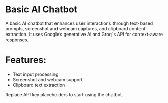 # Basic AI Chatbot

A basic AI chatbot that enhances user interactions through text-based prompts, screenshot and webcam captures, and clipboard content extraction. It uses Google’s generative AI and Groq's API for context-aware responses.

# Features:
- Text input processing
- Screenshot and webcam support
- Clipboard text extraction

Replace API key placeholders to start using the chatbot.
